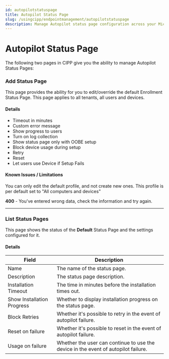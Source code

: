 ```yaml
---
id: autopilotstatuspage
title: Autopilot Status Page
slug: /usingcipp/endpointmanagement/autopilotstatuspage
description: Manage Autopilot status page configuration across your Microsoft 365 tenants.
---
```


# Autopilot Status Page

The following two pages in CIPP give you the ability to manage Autopilot Status Pages:

### Add Status Page

This page provides the ability for you to edit/override the default Enrollment Status Page. This page applies to all tenants, all users and devices.

#### Details <a href="#addstatuspage-details" id="addstatuspage-details"></a>

* Timeout in minutes
* Custom error message
* Show progress to users
* Turn on log collection
* Show status page only with OOBE setup
* Block device usage during setup
* Retry
* Reset
* Let users use Device if Setup Fails

#### Known Issues / Limitations <a href="#addstatuspage-knownissues" id="addstatuspage-knownissues"></a>

You can only edit the default profile, and not create new ones. This profile is per default set to "All computers and devices"

**400** - You've entered wrong data, check the information and try again.

***

### List Status Pages

This page shows the status of the **Default** Status Page and the settings configured for it.

#### Details <a href="#liststatuspages-details" id="liststatuspages-details"></a>

| Field                      | Description                                                                        |
| -------------------------- | ---------------------------------------------------------------------------------- |
| Name                       | The name of the status page.                                                       |
| Description                | The status page description.                                                       |
| Installation Timeout       | The time in minutes before the installation times out.                             |
| Show Installation Progress | Whether to display installation progress on the status page.                       |
| Block Retries              | Whether it's possible to retry in the event of autopilot failure.                  |
| Reset on failure           | Whether it's possible to reset in the event of autopilot failure.                  |
| Usage on failure           | Whether the user can continue to use the device in the event of autopilot failure. |

#### &#x20;<a href="#liststatuspages-knownissues" id="liststatuspages-knownissues"></a>
